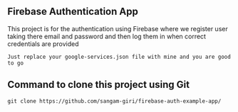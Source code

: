 ## Firebase Authentication App
This project is for the authentication using Firebase where we register user taking there email and password and then log them in when correct credentials are provided

`Just replace your google-services.json file with mine and you are good to go`


## Command to clone this project using Git
```
git clone https://github.com/sangam-giri/firebase-auth-example-app/
```
